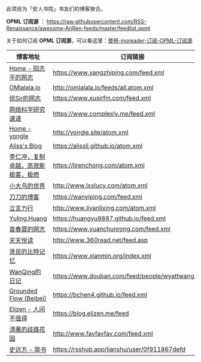 此项目为「安人书院」书友们的博客聚合。

**OPML 订阅源** ： https://raw.githubusercontent.com/RSS-Renaissance/awesome-AnRen-feeds/master/feedlist.opml

关于如何订阅 **OPML 订阅源**，可以看这里：[使用-inoreader-订阅-OPML-订阅源](https://github.com/RSS-Renaissance/RSSR-Docs-CN/blob/master/01-%E4%BD%BF%E7%94%A8-inoreader-%E8%AE%A2%E9%98%85-OPML-%E8%AE%A2%E9%98%85%E6%BA%90.md)

博客地址 | 订阅链接
----- | -----
[Home - 阳志平的网志](https://www.yangzhiping.com/) | <https://www.yangzhiping.com/feed.xml>
[OMlalala.io](http://omlalala.io/) | <http://omlalala.io/feeds/all.atom.xml>
[徐Sir的网志](https://www.xusirfm.com/tech/) | <https://www.xusirfm.com/feed.xml>
[网络科学研究速递](https://www.complexly.me/) | <https://www.complexly.me/feed.xml>
[Home - yongle](http://yongle.site/) | <http://yongle.site/atom.xml>
[Aliss's Blog](https://alissli.github.io/) | <https://alissli.github.io/atom.xml>
[李仁冲，复制卓越，高效能极客，极燃](https://lirenchong.com/) | <https://lirenchong.com/atom.xml>
[小大鸟的世界](http://www.lxxlucy.com/) | <http://www.lxxlucy.com/atom.xml>
[刀刀的博客](http://wanyiping.com/) | <https://wanyiping.com/feed.xml>
[立言力行](http://www.liyanlixing.com/) | <http://www.liyanlixing.com/atom.xml>
[Yuling.Huang](https://huangyu9887.github.io/) | <https://huangyu9887.github.io/feed.xml>
[袁春蓉的网志](https://www.yuanchunrong.com/) | <https://www.yuanchunrong.com/feed.xml>
[天天悦读](http://360read.net/) | <http://www.360read.net/feed.asp>
[贤民的比特记忆](https://www.xianmin.org/) | <https://www.xianmin.org/index.xml>
[WanQing的日记](https://www.douban.com/people/wyattwang/notes) | <https://www.douban.com/feed/people/wyattwang/notes>
[Grounded Flow (Beibei)](https://bchen4.github.io) | <https://bchen4.github.io/feed.xml>
[Elizen - 人间不值得](https://blog.elizen.me/) | <https://blog.elizen.me/feed>
[清荑的歧路花园](http://www.favfavfav.com) | <http://www.favfavfav.com/feed.xml>
[史远方 - 简书](https://www.jianshu.com/u/0f911867defd) | <https://rsshub.app/jianshu/user/0f911867defd>
